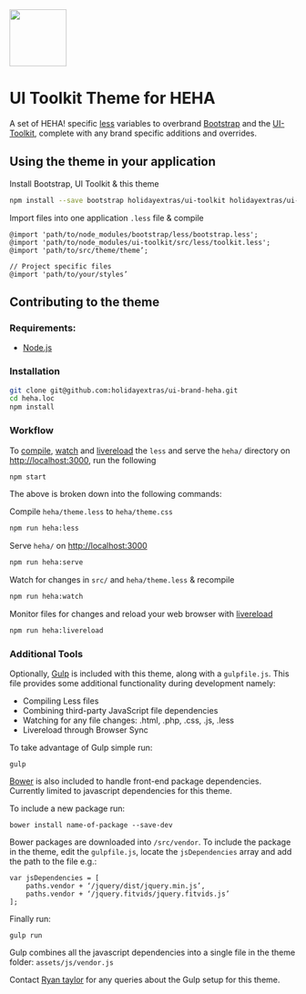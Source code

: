 <img src="http://www.holidayextras.co.uk/images/heha/heha-logo.png" height="100">

# UI Toolkit Theme for HEHA

A set of HEHA! specific [less](http://lesscss.org/) variables to overbrand  [Bootstrap](http://getbootstrap.com) and the [UI-Toolkit](http://ui-toolkit.com), complete with any brand specific additions and overrides.

## Using the theme in your application

Install Bootstrap, UI Toolkit & this theme

```bash
npm install --save bootstrap holidayextras/ui-toolkit holidayextras/ui-theme-heha
```

Import files into one application `.less` file & compile

```less
@import 'path/to/node_modules/bootstrap/less/bootstrap.less';
@import 'path/to/node_modules/ui-toolkit/src/less/toolkit.less';
@import 'path/to/src/theme/theme’;

// Project specific files
@import 'path/to/your/styles’
```

## Contributing to the theme

### Requirements:

* [Node.js](http://nodejs.org/)

### Installation

```bash
git clone git@github.com:holidayextras/ui-brand-heha.git
cd heha.loc
npm install
```

### Workflow

To [compile](https://github.com/less/less-docs/blob/master/content/usage/command-line-usage.md), [watch](https://github.com/caseywebdev/watchy#readme) and [livereload](https://www.npmjs.com/package/livereload) the `less` and serve the `heha/` directory on [http://localhost:3000](http://localhost:3000), run the following
```bash
npm start
```

The above is broken down into the following commands:

Compile `heha/theme.less` to `heha/theme.css`
```bash
npm run heha:less
```

Serve `heha/` on [http://localhost:3000](http://localhost:3000)
```bash
npm run heha:serve
```

Watch for changes in `src/` and `heha/theme.less` & recompile
```bash
npm run heha:watch
```

Monitor files for changes and reload your web browser with [livereload](https://www.npmjs.com/package/livereload)
```bash
npm run heha:livereload
```

### Additional Tools

Optionally, [Gulp](http://gulpjs.com) is included with this theme, along with a `gulpfile.js`. This file provides some additional functionality during development namely:

* Compiling Less files
* Combining third-party JavaScript file dependencies
* Watching for any file changes: .html, .php, .css, .js, .less
* Livereload through Browser Sync

To take advantage of Gulp simple run:

    gulp

[Bower](http://bower.io) is also included to handle front-end package dependencies. Currently limited to javascript dependencies for this theme.

To include a new package run:

    bower install name-of-package --save-dev

Bower packages are downloaded into `/src/vendor`. To include the package in the theme, edit the `gulpfile.js`, locate the `jsDependencies` array and add the path to the file e.g.:

    var jsDependencies = [
        paths.vendor + ‘/jquery/dist/jquery.min.js’,
        paths.vendor + ‘/jquery.fitvids/jquery.fitvids.js’
    ];

Finally run:

    gulp run

Gulp combines all the javascript dependencies into a single file in the theme folder: `assets/js/vendor.js`

Contact [Ryan taylor](ryan@nodividestudio.com) for any queries about the Gulp setup for this theme.


